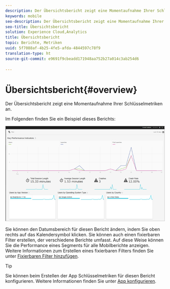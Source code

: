 ```yaml
---
description: Der Übersichtsbericht zeigt eine Momentaufnahme Ihrer Schlüsselmetriken an.
keywords: mobile
seo-description: Der Übersichtsbericht zeigt eine Momentaufnahme Ihrer Schlüsselmetriken an.
seo-title: Übersichtsbericht
solution: Experience Cloud,Analytics
title: Übersichtsbericht
topic: Berichte, Metriken
uuid: 5f7088af-4b25-4fe5-afda-4844597c78f9
translation-type: ht
source-git-commit: e9691f9cbeadd171948aa752b27a014c3ab254d6

---
```



# Übersichtsbericht{#overview}

Der Übersichtsbericht zeigt eine Momentaufnahme Ihrer Schlüsselmetriken an.

Im Folgenden finden Sie ein Beispiel dieses Berichts:

![](assets/report_usage_overview.png)

Sie können den Datumsbereich für diesen Bericht ändern, indem Sie oben rechts auf das Kalendersymbol klicken. Sie können auch einen fixierbaren Filter erstellen, der verschiedene Berichte umfasst. Auf diese Weise können Sie die Performance eines Segments für alle Mobilberichte anzeigen. Weitere Informationen zum Erstellen eines fixierbaren Filters finden Sie unter [Fixierbaren Filter hinzufügen](/help/using/usage/reports-customize/t-sticky-filter.md).

>[!TIP]
>
>Sie können beim Erstellen der App Schlüsselmetriken für diesen Bericht konfigurieren. Weitere Informationen finden Sie unter [App konfigurieren](/help/using/c-manage-app-settings/c-mob-confg-app/c-mob-confg-app.md).

